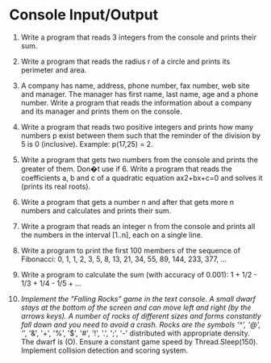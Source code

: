 Console Input/Output
====================

1.    Write a program that reads 3 integers from the console and prints their sum.
2.    Write a program that reads the radius r of a circle and prints its perimeter and area.
3.    A company has name, address, phone number, fax number, web site and manager. The manager has first name, last name, age and a phone number. Write a program that reads the information about a company and its manager and prints them on the console.
4.    Write a program that reads two positive integers and prints how many numbers p exist between them such that the reminder of the division by 5 is 0 (inclusive). Example: p(17,25) = 2.
5.    Write a program that gets two numbers from the console and prints the greater of them. Don�t use if 6.    Write a program that reads the coefficients a, b and c of a quadratic equation ax2+bx+c=0 and solves it (prints its real roots).
7.    Write a program that gets a number n and after that gets more n numbers and calculates and prints their sum.
8.    Write a program that reads an integer n from the console and prints all the numbers in the interval [1..n], each on a single line.
9.    Write a program to print the first 100 members of the sequence of Fibonacci: 0, 1, 1, 2, 3, 5, 8, 13, 21, 34, 55, 89, 144, 233, 377, ...
10.    Write a program to calculate the sum (with accuracy of 0.001): 1 + 1/2 - 1/3 + 1/4 - 1/5 + ...

11.    *Implement the "Falling Rocks" game in the text console. A small dwarf stays at the bottom of the screen and can move left and right (by the arrows keys). A number of rocks of different sizes and forms constantly fall down and you need to avoid a crash. Rocks are the symbols '^', '@', '*', '&', '+', '%', '$', '#', '!', '.', ';', '-' distributed with appropriate density. The dwarf is (O). Ensure a constant game speed by Thread.Sleep(150). Implement collision detection and scoring system.
